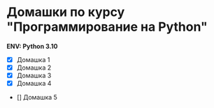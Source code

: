 # Домашки по курсу "Программирование на Python"

**ENV: Python 3.10**

- [x] Домашка 1
- [x] Домашка 2
- [x] Домашка 3
- [x] Домашка 4
- [] Домашка 5